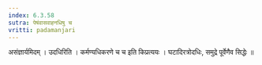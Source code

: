 ```yaml
---
index: 6.3.58
sutra: पेषंवासवाहनधिषु च
vritti: padamanjari
---
```


  असंज्ञार्यमिदम् । उदधिरिति । कर्मण्यधिकरणे च च इति किप्रत्ययः । घटादिरत्रोदधिः, समुद्रे पूर्वेणैव सिद्धेः ॥